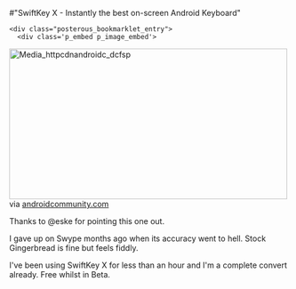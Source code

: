 #"SwiftKey X - Instantly the best on-screen Android Keyboard"


    <div class="posterous_bookmarklet_entry">
      <div class='p_embed p_image_embed'>
<img alt="Media_httpcdnandroidc_dcfsp" height="271" src="http://getfile1.posterous.com/getfile/files.posterous.com/conoroneill/oleygaxGzcGiBEmmGpsqyztJszEFhloBmDplzqexcCqHsjrduqoziazJyppc/media_httpcdnandroidc_dcFsp.jpg.scaled500.jpg" width="500" />
</div>


<div class="posterous_quote_citation">via <a href="http://androidcommunity.com/swiftkey-x-hits-public-beta-today-on-android-market-20110527/">androidcommunity.com</a></div>
    <p>Thanks to @eske for pointing this one out. 
</p><p>I gave up on Swype months ago when its accuracy went to hell. Stock Gingerbread is fine but feels fiddly. 
</p><p>I've been using SwiftKey X for less than an hour and I'm a complete convert already. Free whilst in Beta.</p></div>
  